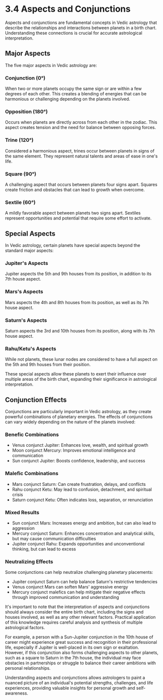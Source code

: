 # 3.4 Aspects and Conjunctions

Aspects and conjunctions are fundamental concepts in Vedic astrology that describe the relationships and interactions between planets in a birth chart. Understanding these connections is crucial for accurate astrological interpretation.

## Major Aspects

The five major aspects in Vedic astrology are:

### Conjunction (0°)
When two or more planets occupy the same sign or are within a few degrees of each other. This creates a blending of energies that can be harmonious or challenging depending on the planets involved.

### Opposition (180°)
Occurs when planets are directly across from each other in the zodiac. This aspect creates tension and the need for balance between opposing forces.

### Trine (120°)
Considered a harmonious aspect, trines occur between planets in signs of the same element. They represent natural talents and areas of ease in one's life.

### Square (90°)
A challenging aspect that occurs between planets four signs apart. Squares create friction and obstacles that can lead to growth when overcome.

### Sextile (60°)
A mildly favorable aspect between planets two signs apart. Sextiles represent opportunities and potential that require some effort to activate.

## Special Aspects

In Vedic astrology, certain planets have special aspects beyond the standard major aspects:

### Jupiter's Aspects
Jupiter aspects the 5th and 9th houses from its position, in addition to its 7th house aspect.

### Mars's Aspects
Mars aspects the 4th and 8th houses from its position, as well as its 7th house aspect.

### Saturn's Aspects
Saturn aspects the 3rd and 10th houses from its position, along with its 7th house aspect.

### Rahu/Ketu's Aspects
While not planets, these lunar nodes are considered to have a full aspect on the 5th and 9th houses from their position.

These special aspects allow these planets to exert their influence over multiple areas of the birth chart, expanding their significance in astrological interpretation.

## Conjunction Effects

Conjunctions are particularly important in Vedic astrology, as they create powerful combinations of planetary energies. The effects of conjunctions can vary widely depending on the nature of the planets involved:

### Benefic Combinations
- Venus conjunct Jupiter: Enhances love, wealth, and spiritual growth
- Moon conjunct Mercury: Improves emotional intelligence and communication
- Sun conjunct Jupiter: Boosts confidence, leadership, and success

### Malefic Combinations
- Mars conjunct Saturn: Can create frustration, delays, and conflicts
- Rahu conjunct Ketu: May lead to confusion, detachment, and spiritual crisis
- Saturn conjunct Ketu: Often indicates loss, separation, or renunciation

### Mixed Results
- Sun conjunct Mars: Increases energy and ambition, but can also lead to aggression
- Mercury conjunct Saturn: Enhances concentration and analytical skills, but may cause communication difficulties
- Jupiter conjunct Rahu: Expands opportunities and unconventional thinking, but can lead to excess

### Neutralizing Effects
Some conjunctions can help neutralize challenging planetary placements:
- Jupiter conjunct Saturn can help balance Saturn's restrictive tendencies
- Venus conjunct Mars can soften Mars' aggressive energy
- Mercury conjunct malefics can help mitigate their negative effects through improved communication and understanding

It's important to note that the interpretation of aspects and conjunctions should always consider the entire birth chart, including the signs and houses involved, as well as any other relevant factors. Practical application of this knowledge requires careful analysis and synthesis of multiple astrological factors.

For example, a person with a Sun-Jupiter conjunction in the 10th house of career might experience great success and recognition in their professional life, especially if Jupiter is well-placed in its own sign or exaltation. However, if this conjunction also forms challenging aspects to other planets, such as a square to Saturn in the 7th house, the individual may face obstacles in partnerships or struggle to balance their career ambitions with personal relationships.

Understanding aspects and conjunctions allows astrologers to paint a nuanced picture of an individual's potential strengths, challenges, and life experiences, providing valuable insights for personal growth and self-awareness. 